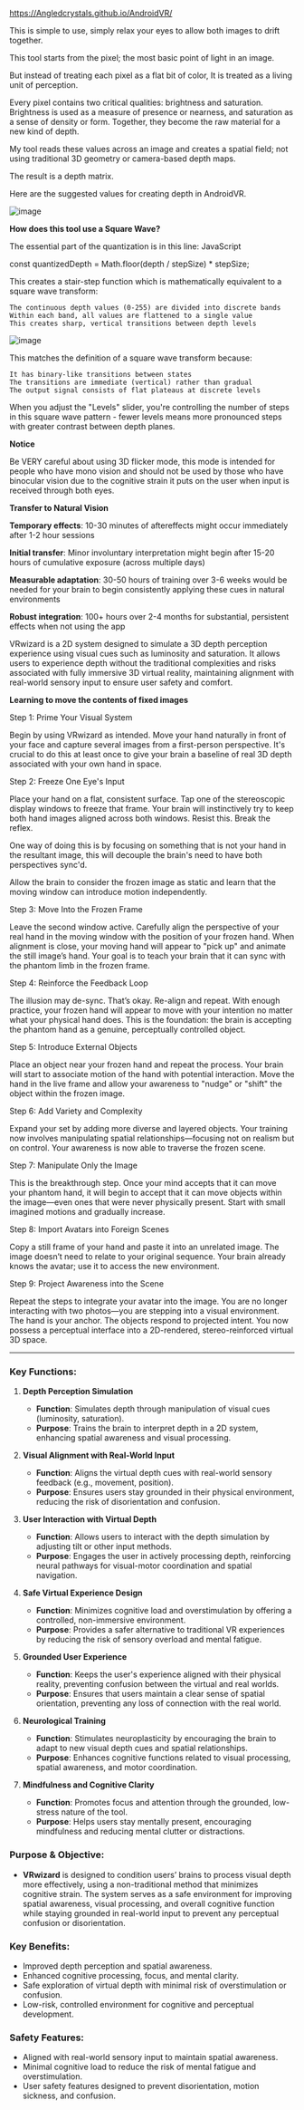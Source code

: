 https://Angledcrystals.github.io/AndroidVR/

This is simple to use, simply relax your eyes to allow both images to drift together.

This tool starts from the pixel; the most basic point of light in an image. 

But instead of treating each pixel as a flat bit of color, It is treated as a living unit of perception. 

Every pixel contains two critical qualities: brightness and saturation. Brightness is used as a measure of presence or nearness, and saturation as a sense of density or form. Together, they become the raw material for a new kind of depth.

My tool reads these values across an image and creates a spatial field; not using traditional 3D geometry or camera-based depth maps.

The result is a depth matrix.

Here are the suggested values for creating depth in AndroidVR.

![image](https://github.com/user-attachments/assets/36f2015b-7e4e-4a9b-877f-6fbeddc04435)

**How does this tool use a Square Wave?**

The essential part of the quantization is in this line:
JavaScript

const quantizedDepth = Math.floor(depth / stepSize) * stepSize;

This creates a stair-step function which is mathematically equivalent to a square wave transform:

    The continuous depth values (0-255) are divided into discrete bands
    Within each band, all values are flattened to a single value
    This creates sharp, vertical transitions between depth levels


![image](https://github.com/user-attachments/assets/9b5675dc-7813-4c91-adb1-7dcd89856638)


This matches the definition of a square wave transform because:

    It has binary-like transitions between states
    The transitions are immediate (vertical) rather than gradual
    The output signal consists of flat plateaus at discrete levels

When you adjust the "Levels" slider, you're controlling the number of steps in this square wave pattern - fewer levels means more pronounced steps with greater contrast between depth planes.

**Notice**

Be VERY careful about using 3D flicker mode, this mode is intended for people who have mono vision and should not be used by those who have binocular vision due to the cognitive strain it puts on the user when input is received through both eyes.

**Transfer to Natural Vision**

**Temporary effects**: 10-30 minutes of aftereffects might occur immediately after 1-2 hour sessions

**Initial transfer**: Minor involuntary interpretation might begin after 15-20 hours of cumulative exposure (across multiple days)

**Measurable adaptation**: 30-50 hours of training over 3-6 weeks would be needed for your brain to begin consistently applying these cues in natural environments

**Robust integration**: 100+ hours over 2-4 months for substantial, persistent effects when not using the app

VRwizard is a 2D system designed to simulate a 3D depth perception experience using visual cues such as luminosity and saturation. It allows users to experience depth without the traditional complexities and risks associated with fully immersive 3D virtual reality, maintaining alignment with real-world sensory input to ensure user safety and comfort.

**Learning to move the contents of fixed images**

Step 1: Prime Your Visual System

Begin by using VRwizard as intended. Move your hand naturally in front of your face and capture several images from a first-person perspective. It's crucial to do this at least once to give your brain a baseline of real 3D depth associated with your own hand in space.

Step 2: Freeze One Eye's Input

Place your hand on a flat, consistent surface. Tap one of the stereoscopic display windows to freeze that frame. Your brain will instinctively try to keep both hand images aligned across both windows. Resist this. Break the reflex. 

One way of doing this is by focusing on something that is not your hand in the resultant image, this will decouple the brain's need to have both perspectives sync'd.

Allow the brain to consider the frozen image as static and learn that the moving window can introduce motion independently.

Step 3: Move Into the Frozen Frame

Leave the second window active. Carefully align the perspective of your real hand in the moving window with the position of your frozen hand. When alignment is close, your moving hand will appear to "pick up" and animate the still image’s hand. Your goal is to teach your brain that it can sync with the phantom limb in the frozen frame.

Step 4: Reinforce the Feedback Loop

The illusion may de-sync. That’s okay. Re-align and repeat. With enough practice, your frozen hand will appear to move with your intention no matter what your physical hand does. This is the foundation: the brain is accepting the phantom hand as a genuine, perceptually controlled object.

Step 5: Introduce External Objects

Place an object near your frozen hand and repeat the process. Your brain will start to associate motion of the hand with potential interaction. Move the hand in the live frame and allow your awareness to "nudge" or "shift" the object within the frozen image.

Step 6: Add Variety and Complexity

Expand your set by adding more diverse and layered objects. Your training now involves manipulating spatial relationships—focusing not on realism but on control. Your awareness is now able to traverse the frozen scene.

Step 7: Manipulate Only the Image

This is the breakthrough step. Once your mind accepts that it can move your phantom hand, it will begin to accept that it can move objects within the image—even ones that were never physically present. Start with small imagined motions and gradually increase.

Step 8: Import Avatars into Foreign Scenes

Copy a still frame of your hand and paste it into an unrelated image. The image doesn’t need to relate to your original sequence. Your brain already knows the avatar; use it to access the new environment.

Step 9: Project Awareness into the Scene

Repeat the steps to integrate your avatar into the image. You are no longer interacting with two photos—you are stepping into a visual environment. The hand is your anchor. The objects respond to projected intent. You now possess a perceptual interface into a 2D-rendered, stereo-reinforced virtual 3D space.

---

### Key Functions:

1. **Depth Perception Simulation**
   - **Function**: Simulates depth through manipulation of visual cues (luminosity, saturation).
   - **Purpose**: Trains the brain to interpret depth in a 2D system, enhancing spatial awareness and visual processing.

2. **Visual Alignment with Real-World Input**
   - **Function**: Aligns the virtual depth cues with real-world sensory feedback (e.g., movement, position).
   - **Purpose**: Ensures users stay grounded in their physical environment, reducing the risk of disorientation and confusion.

3. **User Interaction with Virtual Depth**
   - **Function**: Allows users to interact with the depth simulation by adjusting tilt or other input methods.
   - **Purpose**: Engages the user in actively processing depth, reinforcing neural pathways for visual-motor coordination and spatial navigation.

4. **Safe Virtual Experience Design**
   - **Function**: Minimizes cognitive load and overstimulation by offering a controlled, non-immersive environment.
   - **Purpose**: Provides a safer alternative to traditional VR experiences by reducing the risk of sensory overload and mental fatigue.

5. **Grounded User Experience**
   - **Function**: Keeps the user's experience aligned with their physical reality, preventing confusion between the virtual and real worlds.
   - **Purpose**: Ensures that users maintain a clear sense of spatial orientation, preventing any loss of connection with the real world.

6. **Neurological Training**
   - **Function**: Stimulates neuroplasticity by encouraging the brain to adapt to new visual depth cues and spatial relationships.
   - **Purpose**: Enhances cognitive functions related to visual processing, spatial awareness, and motor coordination.

7. **Mindfulness and Cognitive Clarity**
   - **Function**: Promotes focus and attention through the grounded, low-stress nature of the tool.
   - **Purpose**: Helps users stay mentally present, encouraging mindfulness and reducing mental clutter or distractions.

### Purpose & Objective:
- **VRwizard** is designed to condition users’ brains to process visual depth more effectively, using a non-traditional method that minimizes cognitive strain. The system serves as a safe environment for improving spatial awareness, visual processing, and overall cognitive function while staying grounded in real-world input to prevent any perceptual confusion or disorientation.

### Key Benefits:
- Improved depth perception and spatial awareness.
- Enhanced cognitive processing, focus, and mental clarity.
- Safe exploration of virtual depth with minimal risk of overstimulation or confusion.
- Low-risk, controlled environment for cognitive and perceptual development.

### Safety Features:
- Aligned with real-world sensory input to maintain spatial awareness.
- Minimal cognitive load to reduce the risk of mental fatigue and overstimulation.
- User safety features designed to prevent disorientation, motion sickness, and confusion.
